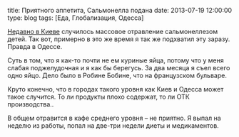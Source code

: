 title: Приятного аппетита, Сальмонелла подана
date: 2013-07-19 12:00:00
type: blog
tags: [Еда, Глобализация, Одесса]

[Недавно в Киеве](http://korrespondent.net/kyiv/1574274-u-detej-otravivshihsya-v-kievskom-detsadu-obnaruzhen-salmonellez) случилось массовое отравление сальмонеллезом детей. Так вот, примерно в это же время я так же подхватил эту заразу. Правда в Одессе. 

Суть в том, что я как-то почти не ем куриные яйца, потому что у меня слабая поджелудочная и я как бы берегусь. За два месяца я съел всего одно яйцо. Дело было в Робине Бобине, что на французском бульваре. 

Круто конечно, что в городах такого уровня как Киев и Одесса может такое случится. То ли продукты плохо содержат, то ли ОТК производства..

В общем отравится в кафе среднего уровня – не приятно. Я выпал на неделю из работы, попал на две-три недели диеты и медикаментов.
